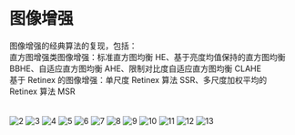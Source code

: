 # 图像增强
图像增强的经典算法的复现，包括：</br>
直方图增强类图像增强：标准直方图均衡 HE、基于亮度均值保持的直方图均衡 BBHE、自适应直方图均衡 AHE、限制对比度自适应直方图均衡 CLAHE</br>
基于 Retinex 的图像增强：单尺度 Retinex 算法 SSR、多尺度加权平均的 Retinex 算法 MSR</br></br></br>
![2](https://user-images.githubusercontent.com/88924975/158009283-e8cbd64f-9020-4965-ac1b-fbbd63396f58.jpg)
![3](https://user-images.githubusercontent.com/88924975/158009285-12b09cad-7c7c-480b-9dcb-e23de868af76.jpg)
![4](https://user-images.githubusercontent.com/88924975/158009494-35be2185-21fa-407a-af01-bf56bf73e51f.jpg)
![5](https://user-images.githubusercontent.com/88924975/158009502-bdcc49d2-476e-4cb2-acbd-eb8e05fe82a3.jpg)
![6](https://user-images.githubusercontent.com/88924975/158009504-cefdce98-9e03-4bae-a7ca-3ff480181749.jpg)
![7](https://user-images.githubusercontent.com/88924975/158009506-405f80f7-738c-477a-99e4-2c70fcd46987.jpg)
![8](https://user-images.githubusercontent.com/88924975/158009509-613dc1eb-f938-40f3-a7e2-cc2ad238b009.jpg)
![9](https://user-images.githubusercontent.com/88924975/158009512-3ce41b21-d9a8-4498-ab7e-6af1505eb16f.jpg)
![10](https://user-images.githubusercontent.com/88924975/158009513-958616da-0840-4016-831d-18e30a11cc6a.jpg)
![11](https://user-images.githubusercontent.com/88924975/158009514-732d27d7-0364-4eb6-a18b-c69627839bdf.jpg)
![12](https://user-images.githubusercontent.com/88924975/158009517-27b831bf-388d-480c-a158-c44d5d22705e.jpg)
![13](https://user-images.githubusercontent.com/88924975/158009519-583525ad-0587-413d-8b30-01544af4dbe7.jpg)
